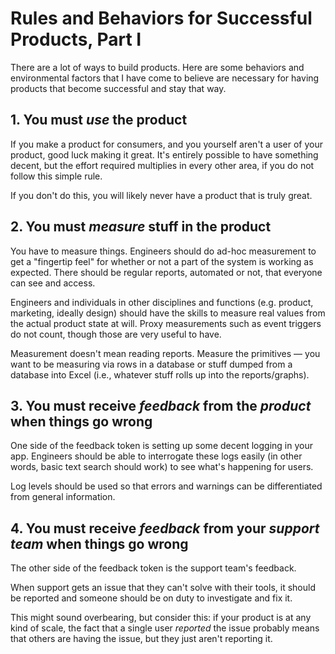 # Rules and Behaviors for Successful Products, Part I

There are a lot of ways to build products. Here are some behaviors and
environmental factors that I have come to believe are necessary for having
products that become successful and stay that way.

## 1. You must _use_ the product

If you make a product for consumers, and you yourself aren't a user of your
product, good luck making it great. It's entirely possible to have something decent,
but the effort required multiplies in every other area, if you do not follow this simple rule.

If you don't do this, you will likely never have a product that is truly great.


## 2. You must _measure_ stuff in the product

You have to measure things. Engineers should do ad-hoc measurement to get a
"fingertip feel" for whether or not a part of the system is working as
expected. There should be regular reports, automated or not, that everyone can
see and access.

Engineers and individuals in other disciplines and functions (e.g. product,
marketing, ideally design) should have the skills to measure real values from
the actual product state at will. Proxy measurements such as event triggers do
not count, though those are very useful to have.

Measurement doesn't mean reading reports. Measure the primitives
&mdash; you want to be measuring via rows in a database or stuff dumped from a
database into Excel (i.e., whatever stuff rolls up into the reports/graphs).

## 3. You must receive _feedback_ from the _product_ when things go wrong

One side of the feedback token is setting up some decent logging in your app.
Engineers should be able to interrogate these logs easily (in other words,
basic text search should work) to see what's happening for users.

Log levels should be used so that errors and warnings can be differentiated
from general information.


## 4. You must receive _feedback_ from your _support team_ when things go wrong

The other side of the feedback token is the support team's feedback.

When support gets an issue that they can't solve with their tools, it should be
reported and someone should be on duty to investigate and fix it.

This might sound overbearing, but consider this: if your product is at any kind
of scale, the fact that a single user _reported_ the issue probably means that
others are having the issue, but they just aren't reporting it.
